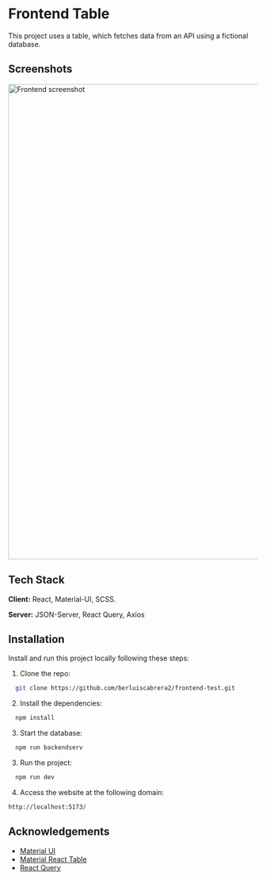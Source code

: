 
# Frontend Table

This project uses a table, which fetches data from an API using a fictional database.



## Screenshots

<img width="959" alt="Frontend screenshot" src="https://github.com/berluiscabrera2/frontend-test/assets/111819684/3dc67ec4-9b68-4e6a-8033-1ef53ee65d6f">



## Tech Stack

**Client:** React, Material-UI, SCSS.

**Server:** JSON-Server, React Query, Axios


## Installation

Install and run this project locally following these steps:

1. Clone the repo:
```bash
  git clone https://github.com/berluiscabrera2/frontend-test.git
```
2. Install the dependencies:
```bash
  npm install 
```

3. Start the database:
```bash
  npm run backendserv 
```

3. Run the project:
```bash
  npm run dev 
```

4. Access the website at the following domain:
```bash
http://localhost:5173/
```
    
## Acknowledgements

 - [Material UI ](https://mui.com/)
 - [Material React Table](https://www.material-react-table.com/)
 - [React Query](https://tanstack.com/query/v3/)

